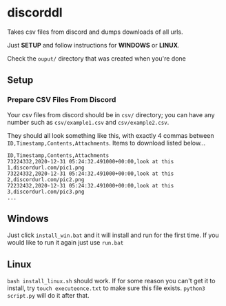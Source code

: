 # discorddl

Takes csv files from discord and dumps downloads of all urls.

Just **SETUP** and follow instructions for **WINDOWS** or **LINUX**. 

Check the `ouput/` directory that was created when you're done
## Setup

### Prepare CSV Files From Discord
Your csv files from discord should be in `csv/` directory; you can have any number such as `csv/example1.csv` and `csv/example2.csv`.

They should all look something like this, with exactly 4 commas between `ID,Timestamp,Contents,Attachments`. Items to download listed below...


```
ID,Timestamp,Contents,Attachments
73224332,2020-12-31 05:24:32.491000+00:00,look at this 1,discordurl.com/pic1.png
73224332,2020-12-31 05:24:32.491000+00:00,look at this 2,discordurl.com/pic2.png
72232432,2020-12-31 05:24:32.491000+00:00,look at this 3,discordurl.com/pic3.png
...
```

## Windows
Just click `install_win.bat` and it will install and run for the first time. If you would like to run it again just use `run.bat`

## Linux
`bash install_linux.sh` should work. If for some reason you can't get it to install, try `touch executeonce.txt` to make sure this file exists.
`python3 script.py` will do it after that.